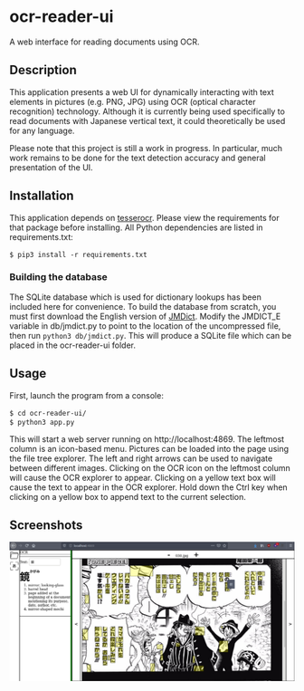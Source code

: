 # ocr-reader-ui
A web interface for reading documents using OCR.

## Description
This application presents a web UI for dynamically interacting with
text elements in pictures (e.g. PNG, JPG) using OCR (optical character
recognition) technology. Although it is currently being used specifically
to read documents with Japanese vertical text, it could theoretically be used
for any language.

Please note that this project is still a work in progress. In particular, much
work remains to be done for the text detection accuracy and general presentation
of the UI.

## Installation
This application depends on [tesserocr](https://github.com/sirfz/tesserocr).
Please view the requirements for that package before installing.
All Python dependencies are listed in requirements.txt:
```
$ pip3 install -r requirements.txt
```

### Building the database
The SQLite database which is used for dictionary lookups has been included
here for convenience. To build the database from scratch, you must first
download the English version of [JMDict](ftp://ftp.monash.edu.au/pub/nihongo/JMdict_e.gz).
Modify the JMDICT_E variable in db/jmdict.py to point to the location of
the uncompressed file, then run `python3 db/jmdict.py`. This will produce
a SQLite file which can be placed in the ocr-reader-ui folder.

## Usage
First, launch the program from a console:
```
$ cd ocr-reader-ui/
$ python3 app.py
```
This will start a web server running on http://localhost:4869. The leftmost column
is an icon-based menu. Pictures can be loaded into the page using the file tree explorer.
The left and right arrows can be used to navigate between different images. Clicking on the
OCR icon on the leftmost column will cause the OCR explorer to appear. Clicking on a
yellow text box will cause the text to appear in the OCR explorer. Hold down the Ctrl key
when clicking on a yellow box to append text to the current selection.

## Screenshots
<img src="screenshots/screenshot1.png">
